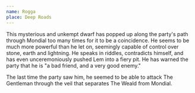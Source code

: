 ```yaml
---
name: Rogga
place: Deep Roads
---
```

This mysterious and unkempt dwarf has popped up along the party's path through Mondial too many times for it to be a coincidence. He seems to be much more powerful than he let on, seemingly capable of control over stone, earth and lightning. He speaks in riddles, contradicts himself, and has even unceremoniously pushed Lem into a fiery pit. He has warned the party that he is "a bad friend, and a very good enemy."

The last time the party saw him, he seemed to be able to attack The Gentleman through the veil that separates The Weald from Mondial. 